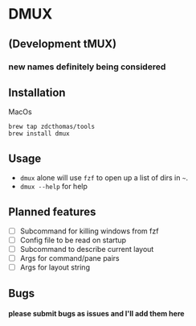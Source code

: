 # DMUX
## (Development tMUX)
### new names definitely being considered

## Installation 
MacOs 
```
brew tap zdcthomas/tools
brew install dmux
```

## Usage
* `dmux` alone will use `fzf` to open up a list of dirs in `~`.
* `dmux --help` for help

## Planned features
- [ ] Subcommand for killing windows from fzf
- [ ] Config file to be read on startup
- [ ] Subcommand to describe current layout
- [ ] Args for command/pane pairs
- [ ] Args for layout string

## Bugs
#### please submit bugs as issues and I'll add them here
